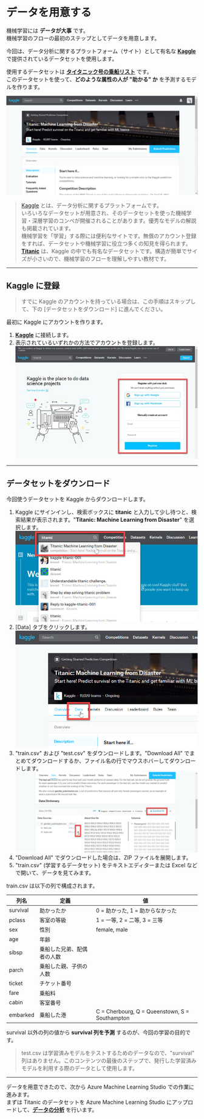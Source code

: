 # データを用意する

機械学習には **データが大事** です。  
機械学習のフローの最初のステップとしてデータを用意します。  

今回は、データ分析に関するプラットフォーム（サイト）として有名な [**Kaggle**](https://www.kaggle.com/) で提供されているデータセットを使用します。

使用するデータセットは [**タイタニック号の乗船リスト**](https://www.kaggle.com/c/titanic) です。  
このデータセットを使って、**どのような属性の人が "助かる" か** を予測するモデルを作ります。

![Titanic](./images/01/kaggle_titanic.jpg)

> [Kaggle](https://www.kaggle.com/) とは、データ分析に関するプラットフォームです。  
> いろいろなデータセットが用意され、そのデータセットを使った機械学習・深層学習のコンペが開催されることがあります。優秀なモデルの解説も掲載されています。  
> 機械学習を「学習」する際には便利なサイトです。無償のアカウント登録をすれば、データセットや機械学習に役立つ多くの知見を得られます。  
> [**Titanic**](https://www.kaggle.com/c/titanic) は、Kaggle の中でも有名なデータセットです。構造が簡単でサイズが小さいので、機械学習のフローを理解しやすい教材です。

---

## Kaggle に登録

> すでに Kaggle のアカウントを持っている場合は、この手順はスキップして、下の [データセットをダウンロード] に進んでください。

最初に Kaggle にアカウントを作ります。

1. [**Kaggle**](https://www.kaggle.com/) に接続します。
2. 表示されているいずれかの方法でアカウントを登録します。  
![Kaggle Register](./images/01/kaggle_register.jpg)  

---

## データセットをダウンロード

今回使うデータセットを Kaggle からダウンロードします。

1. Kaggle にサインインし、検索ボックスに **titanic** と入力して少し待つと、検索結果が表示されます。"**Titanic: Machine Learning from Disaster**" を選択します。  
![Search Titanic](./images/01/kaggle_search_titanic.jpg)
2. [Data] タブをクリックします。  
![Select Data Tab](./images/01/select_data_tab.jpg)
3. "train.csv" および "test.csv" をダウンロードします。"Download All" でまとめてダウンロードするか、ファイル名の行でマウスホバーしてダウンロードします。  
![Download Files](./images/01/kaggle_data_download.jpg)
4. "Download All" でダウンロードした場合は、ZIP ファイルを展開します。
5. "train.csv" (学習するデータセット) をテキストエディターまたは Excel などで開いて、データを見てみます。

train.csv は以下の列で構成されます。  

|列名|定義|値|
|---|---|---|
|survival|助かったか|0 = 助かった, 1 = 助からなかった|
|pclass|客室の等級|1 = 一等, 2 = 二等, 3 = 三等|
|sex|性別|female, male|
|age|年齢| |
|sibsp|乗船した兄弟、配偶者の人数| |
|parch|乗船した親、子供の人数| |
|ticket|チケット番号| |
|fare|乗船料| |
|cabin|客室番号| |
|embarked|乗船した港|C = Cherbourg, Q = Queenstown, S = Southampton|

survival 以外の列の値から **survival 列を予測** するのが、今回の学習の目的です。  

> test.csv は学習済みモデルをテストするためのデータなので、"survival" 列はありません。このコンテンツの最後のステップで、発行した学習済みモデルを利用する際のデータとして使用します。

---

データを用意できたので、次から Azure Machine Learning Studio での作業に進みます。  
まずは Titanic のデータセットを Azure Machine Learning Studio にアップロードして、[**データの分析**](./02_dataanalyze.md) を行います。